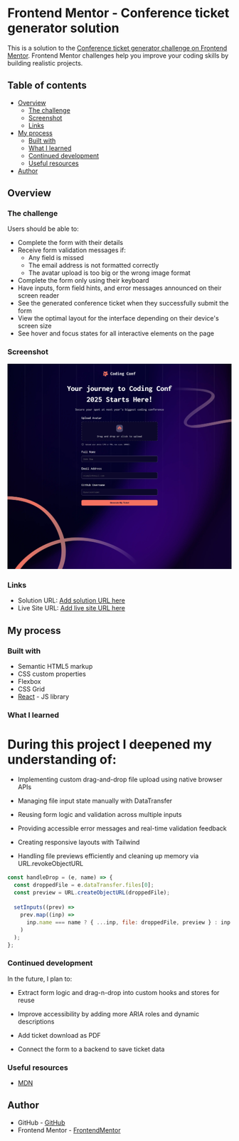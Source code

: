 # Frontend Mentor - Conference ticket generator solution

This is a solution to the [Conference ticket generator challenge on Frontend Mentor](https://www.frontendmentor.io/challenges/conference-ticket-generator-oq5gFIU12w). Frontend Mentor challenges help you improve your coding skills by building realistic projects.

## Table of contents

- [Overview](#overview)
  - [The challenge](#the-challenge)
  - [Screenshot](#screenshot)
  - [Links](#links)
- [My process](#my-process)
  - [Built with](#built-with)
  - [What I learned](#what-i-learned)
  - [Continued development](#continued-development)
  - [Useful resources](#useful-resources)
- [Author](#author)

## Overview

### The challenge

Users should be able to:

- Complete the form with their details
- Receive form validation messages if:
  - Any field is missed
  - The email address is not formatted correctly
  - The avatar upload is too big or the wrong image format
- Complete the form only using their keyboard
- Have inputs, form field hints, and error messages announced on their screen reader
- See the generated conference ticket when they successfully submit the form
- View the optimal layout for the interface depending on their device's screen size
- See hover and focus states for all interactive elements on the page

### Screenshot

![](./screenshot.png)

### Links

- Solution URL: [Add solution URL here](https://www.frontendmentor.io/solutions/responsive-ticket-generator-app-with-react-aAiVst3fVa)
- Live Site URL: [Add live site URL here](https://conference-ticket-generator-peach-rho.vercel.app/)

## My process

### Built with

- Semantic HTML5 markup
- CSS custom properties
- Flexbox
- CSS Grid
- [React](https://reactjs.org/) - JS library

### What I learned

# During this project I deepened my understanding of:

- Implementing custom drag-and-drop file upload using native browser APIs

- Managing file input state manually with DataTransfer

- Reusing form logic and validation across multiple inputs

- Providing accessible error messages and real-time validation feedback

- Creating responsive layouts with Tailwind

- Handling file previews efficiently and cleaning up memory via URL.revokeObjectURL

```js
const handleDrop = (e, name) => {
  const droppedFile = e.dataTransfer.files[0];
  const preview = URL.createObjectURL(droppedFile);

  setInputs((prev) =>
    prev.map((inp) =>
      inp.name === name ? { ...inp, file: droppedFile, preview } : inp
    )
  );
};
```

### Continued development

In the future, I plan to:

- Extract form logic and drag-n-drop into custom hooks and stores for reuse

- Improve accessibility by adding more ARIA roles and dynamic descriptions

- Add ticket download as PDF

- Connect the form to a backend to save ticket data

### Useful resources

- [MDN](https://developer.mozilla.org/ru/docs/Web/API/DataTransfer)

## Author

- GitHub - [GitHub](https://github.com/PavAndrei/)
- Frontend Mentor - [FrontendMentor](https://www.frontendmentor.io/profile/PavAndrei)
